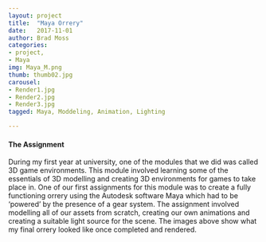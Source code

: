 ```yaml
---
layout: project
title:  "Maya Orrery"
date:   2017-11-01
author: Brad Moss
categories:
- project, 
- Maya
img: Maya_M.png
thumb: thumb02.jpg
carousel:
- Render1.jpg
- Render2.jpg
- Render3.jpg
tagged: Maya, Moddeling, Animation, Lighting

---
```


#### The Assignment
During my first year at university, one of the modules that we did was called 3D game environments. This module involved learning some of the essentials of 3D modelling and creating 3D environments for games to take place in. One of our first assignments for this module was to create a fully functioning orrery using the Autodesk software Maya which had to be ‘powered’ by the presence of a gear system. The assignment involved modelling all of our assets from scratch, creating our own animations and creating a suitable light source for the scene.  The images above show what my final orrery looked like once completed and rendered.
